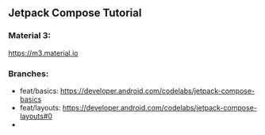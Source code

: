 ## Jetpack Compose Tutorial

### Material 3:
https://m3.material.io

### Branches:
- feat/basics: https://developer.android.com/codelabs/jetpack-compose-basics
- feat/layouts: https://developer.android.com/codelabs/jetpack-compose-layouts#0
- 
